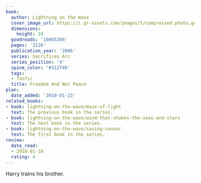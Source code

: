 ```yaml
---
book:
  author: Lightning on the Wave
  cover_image_url: https://i.gr-assets.com/images/S/compressed.photo.goodreads.com/books/1579183630l/16005266._SX98_.jpg
  dimensions:
    height: 24
  goodreads: '16005266'
  pages: '2226'
  publication_year: '2006'
  series: Sacrifices Arc
  series_position: '4'
  spine_color: '#312f4b'
  tags:
  - fanfic
  title: Freedom And Not Peace
plan:
  date_added: '2018-01-23'
related_books:
- book: lightning-on-the-wave/maze-of-light
  text: The previous book in the series.
- book: lightning-on-the-wave/wind-that-shakes-the-seas-and-stars
  text: The next book in the series.
- book: lightning-on-the-wave/saving-connor
  text: The first book in the series.
review:
  date_read:
  - 2018-01-18
  rating: 4
---
```

Harry trains his brother.
